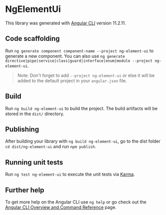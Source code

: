 # NgElementUi

This library was generated with [Angular CLI](https://github.com/angular/angular-cli) version 11.2.11.

## Code scaffolding

Run `ng generate component component-name --project ng-element-ui` to generate a new component. You can also use `ng generate directive|pipe|service|class|guard|interface|enum|module --project ng-element-ui`.
> Note: Don't forget to add `--project ng-element-ui` or else it will be added to the default project in your `angular.json` file. 

## Build

Run `ng build ng-element-ui` to build the project. The build artifacts will be stored in the `dist/` directory.

## Publishing

After building your library with `ng build ng-element-ui`, go to the dist folder `cd dist/ng-element-ui` and run `npm publish`.

## Running unit tests

Run `ng test ng-element-ui` to execute the unit tests via [Karma](https://karma-runner.github.io).

## Further help

To get more help on the Angular CLI use `ng help` or go check out the [Angular CLI Overview and Command Reference](https://angular.io/cli) page.
